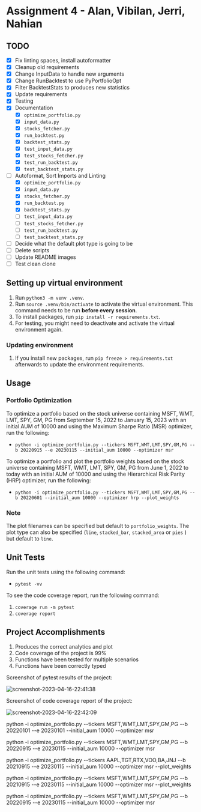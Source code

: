 # Assignment 4 - Alan, Vibilan, Jerri, Nahian

## TODO
- [x] Fix linting spaces, install autoformatter
- [x] Cleanup old requirements
- [x] Change InputData to handle new arguments
- [x] Change RunBacktest to use PyPortfolioOpt
- [x] Filter BacktestStats to produces new statistics
- [x] Update requirements
- [x] Testing
- [x] Documentation
    - [x] `optimize_portfolio.py`
    - [x] `input_data.py`
    - [x] `stocks_fetcher.py`
    - [x] `run_backtest.py`
    - [x] `backtest_stats.py`
    - [x] `test_input_data.py`
    - [x] `test_stocks_fetcher.py`
    - [x] `test_run_backtest.py`
    - [x] `test_backtest_stats.py`
- [ ] Autoformat, Sort Imports and Linting
    - [x] `optimize_portfolio.py`
    - [x] `input_data.py`
    - [x] `stocks_fetcher.py`
    - [x] `run_backtest.py`
    - [x] `backtest_stats.py`
    - [ ] `test_input_data.py`
    - [ ] `test_stocks_fetcher.py`
    - [ ] `test_run_backtest.py`
    - [ ] `test_backtest_stats.py`
- [ ] Decide what the default plot type is going to be
- [ ] Delete scripts
- [ ] Update README images
- [ ] Test clean clone

## Setting up virtual environment

1. Run `python3 -m venv .venv`.
2. Run `source .venv/bin/activate` to activate the virtual environment. This command needs to be run **before every session**.
3. To install packages, run `pip install -r requirements.txt`.
4. For testing, you might need to deactivate and activate the virtual environment again.

### Updating environment

1. If you install new packages, run `pip freeze > requirements.txt` afterwards to update the environment requirements.

## Usage

### Portfolio Optimization

To optimize a portfolio based on the stock universe containing MSFT, WMT, LMT, SPY, GM, PG from September 15, 2022 to January 15, 2023 with an initial AUM of 10000 and using the Maximum Sharpe Ratio (MSR) optimizer, run the following:

* `python -i optimize_portfolio.py --tickers MSFT,WMT,LMT,SPY,GM,PG --b 20220915 --e 20230115 --initial_aum 10000 --optimizer msr`

To optimize a portfolio and plot the portfolio weights based on the stock universe containing MSFT, WMT, LMT, SPY, GM, PG from June 1, 2022 to today with an initial AUM of 10000 and using the Hierarchical Risk Parity (HRP) optimizer, run the following: 

* `python -i optimize_portfolio.py --tickers MSFT,WMT,LMT,SPY,GM,PG --b 20220601 --initial_aum 10000 --optimizer hrp --plot_weights`

### Note

The plot filenames can be specified but default to `portfolio_weights`. The plot type can also be specified (`line`, `stacked_bar`, `stacked_area` or `pies` ) but default to `line`.

## Unit Tests

Run the unit tests using the following command:

* `pytest -vv`

To see the code coverage report, run the following command:

1. `coverage run -m pytest`
2. `coverage report`

## Project Accomplishments

1. Produces the correct analytics and plot
2. Code coverage of the project is 99%
3. Functions have been tested for multiple scenarios
4. Functions have been correctly typed

Screenshot of pytest results of the project:

![screenshot-2023-04-16-22:41:38](https://user-images.githubusercontent.com/61618719/232320678-3178ae53-d758-46fb-b245-ad3ee802e5f5.png)

Screenshot of code coverage report of the project:

![screenshot-2023-04-16-22:42:09](https://user-images.githubusercontent.com/61618719/232320687-6ded09ee-e30b-4d49-a783-56b0762b579e.png)

python -i optimize_portfolio.py --tickers MSFT,WMT,LMT,SPY,GM,PG --b 20220101 --e 20230101 --initial_aum 10000 --optimizer msr

python -i optimize_portfolio.py --tickers MSFT,WMT,LMT,SPY,GM,PG --b 20220915 --e 20230115 --initial_aum 10000 --optimizer msr

python -i optimize_portfolio.py --tickers AAPL,TGT,RTX,VOO,BA,JNJ --b 20210915 --e 20230115 --initial_aum 10000 --optimizer msr --plot_weights

python -i optimize_portfolio.py --tickers MSFT,WMT,LMT,SPY,GM,PG --b 20210915 --e 20230115 --initial_aum 10000 --optimizer msr --plot_weights


python -i optimize_portfolio.py --tickers MSFT,WMT,LMT,SPY,GM,PG --b 20220915 --e 20230115 --initial_aum 10000 --optimizer msr